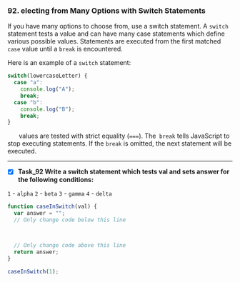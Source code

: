 ### 92. electing from Many Options with Switch Statements

If you have many options to choose from, use a switch statement. A `switch` statement tests a value and can have many case statements which define various possible values. Statements are executed from the first matched `case` value until a `break` is encountered.

Here is an example of a `switch` statement:
```js
switch(lowercaseLetter) {
  case "a":
    console.log("A");
    break;
  case "b":
    console.log("B");
    break;
}
```
`   ` values are tested with strict equality (`===`). The` break` tells JavaScript to stop executing statements. If the `break` is omitted, the next statement will be executed.
**********************************************
- [x] **Task_92 Write a switch statement which tests val and sets answer for the following conditions:**
  
`1` - `alpha`
`2` - `beta`
`3` - `gamma`
`4` - `delta`

```js
function caseInSwitch(val) {
  var answer = "";
  // Only change code below this line



  // Only change code above this line
  return answer;
}

caseInSwitch(1);
```